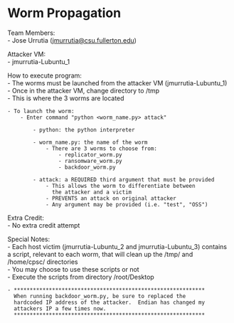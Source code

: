 # Worm Propagation

Team Members:   
	- Jose Urrutia (jmurrutia@csu.fullerton.edu)  

Attacker VM:  
	- jmurrutia-Lubuntu_1  

How to execute program:  
	- The worms must be launched from the attacker VM (jmurrutia-Lubuntu_1)  
	- Once in the attacker VM, change directory to /tmp  
		- This is where the 3 worms are located  
		
	- To launch the worm:  
		- Enter command "python <worm_name.py> attack"  
  
			- python: the python interpreter
  
			- worm_name.py: the name of the worm  
				- There are 3 worms to choose from:  
					- replicator_worm.py  
					- ransomware_worm.py  
					- backdoor_worm.py  
  
			- attack: a REQUIRED third argument that must be provided  
				- This allows the worm to differentiate between  
				  the attacker and a victim  
				- PREVENTS an attack on original attacker  
				- Any argument may be provided (i.e. "test", "OSS")  
  
Extra Credit:  
	- No extra credit attempt  
  
Special Notes:  
	- Each host victim (jmurrutia-Lubuntu_2 and jmurrutia-Lubuntu_3) contains a script, relevant to each worm, that will clean up the /tmp/ and /home/cpsc/ directories  
	- You may choose to use these scripts or not  
	- Execute the scripts from directory /root/Desktop  

	- ************************************************************  
	  When running backdoor_worm.py, be sure to replaced the  
	  hardcoded IP address of the attacker.  Endian has changed my  
	  attackers IP a few times now.  
	  ************************************************************  
	
